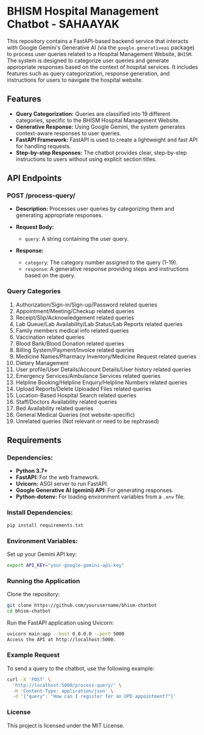 # BHISM Hospital Management Chatbot - SAHAAYAK

This repository contains a FastAPI-based backend service that interacts with Google Gemini's Generative AI (via the `google.generativeai` package) to process user queries related to a Hospital Management Website, `BHISM`. The system is designed to categorize user queries and generate appropriate responses based on the context of hospital services. It includes features such as query categorization, response generation, and instructions for users to navigate the hospital website.

## Features
- **Query Categorization:** Queries are classified into 19 different categories, specific to the BHISM Hospital Management Website.
- **Generative Response:** Using Google Gemini, the system generates context-aware responses to user queries.
- **FastAPI Framework:** FastAPI is used to create a lightweight and fast API for handling requests.
- **Step-by-step Responses:** The chatbot provides clear, step-by-step instructions to users without using explicit section titles.

## API Endpoints

### POST /process-query/
- **Description:** Processes user queries by categorizing them and generating appropriate responses.
- **Request Body:**
    - `query`: A string containing the user query.
  
- **Response:**
    - `category`: The category number assigned to the query (1-19).
    - `response`: A generative response providing steps and instructions based on the query.

### Query Categories
1. Authorization/Sign-in/Sign-up/Password related queries
2. Appointment/Meeting/Checkup related queries
3. Receipt/Slip/Acknowledgement related queries
4. Lab Queue/Lab Availability/Lab Status/Lab Reports related queries
5. Family members medical info related queries
6. Vaccination related queries
7. Blood Bank/Blood Donation related queries
8. Billing System/Payment/Invoice related queries
9. Medicine Names/Pharmacy Inventory/Medicine Request related queries
10. Dietary Management
11. User profile/User Details/Account Details/User history related queries
12. Emergency Services/Ambulance Services related queries
13. Helpline Booking/Helpline Enquiry/Helpline Numbers related queries
14. Upload Reports/Delete Uploaded Files related queries
15. Location-Based Hospital Search related queries
16. Staff/Doctors Availability related queries
17. Bed Availability related queries
18. General Medical Queries (not website-specific)
19. Unrelated queries (Not relevant or need to be rephrased)

## Requirements

### Dependencies:
- **Python 3.7+**
- **FastAPI:** For the web framework.
- **Uvicorn:** ASGI server to run FastAPI.
- **Google Generative AI (gemini) API:** For generating responses.
- **Python-dotenv:** For loading environment variables from a `.env` file.

### Install Dependencies:
```bash
pip install requirements.txt
```

### Environment Variables:
Set up your Gemini API key:
```bash
export API_KEY="your-google-gemini-api-key"
```

### Running the Application
Clone the repository:
```bash
git clone https://github.com/yourusername/bhism-chatbot
cd bhism-chatbot
```

Run the FastAPI application using Uvicorn:
```bash
uvicorn main:app --host 0.0.0.0 --port 5000
Access the API at http://localhost:5000.
```

### Example Request
To send a query to the chatbot, use the following example:
```bash
curl -X 'POST' \
  'http://localhost:5000/process-query/' \
  -H 'Content-Type: application/json' \
  -d '{"query": "How can I register for an OPD appointment?"}'
```

### License
This project is licensed under the MIT License.
